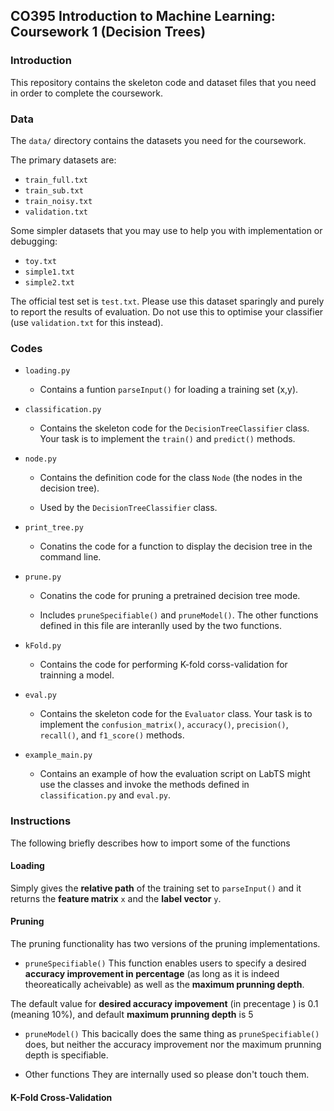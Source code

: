 ## CO395 Introduction to Machine Learning: Coursework 1 (Decision Trees)

### Introduction

This repository contains the skeleton code and dataset files that you need 
in order to complete the coursework.

### Data

The ``data/`` directory contains the datasets you need for the coursework.

The primary datasets are:
- ``train_full.txt``
- ``train_sub.txt``
- ``train_noisy.txt``
- ``validation.txt``

Some simpler datasets that you may use to help you with implementation or 
debugging:
- ``toy.txt``
- ``simple1.txt``
- ``simple2.txt``

The official test set is ``test.txt``. Please use this dataset sparingly and 
purely to report the results of evaluation. Do not use this to optimise your 
classifier (use ``validation.txt`` for this instead). 


### Codes

- ``loading.py``
	
	* Contains a funtion ``parseInput()`` for loading a training set (x,y).


- ``classification.py``

	* Contains the skeleton code for the ``DecisionTreeClassifier`` class. Your task 
is to implement the ``train()`` and ``predict()`` methods.


- ``node.py``

	* Contains the definition code for the class ``Node`` (the nodes in the decision
	 tree).
	 
	* Used by the ``DecisionTreeClassifier`` class.


- ``print_tree.py``
	* Conatins the code for a function to display the decision tree in the command line.


- ``prune.py``
	* Conatins the code for pruning a pretrained decision tree mode.
	
	* Includes ``pruneSpecifiable()`` and ``pruneModel()``. The other functions defined
	in this file are interanlly used by the two functions.


- ``kFold.py``
	* Contains the code for performing K-fold corss-validation for trainning a model.


- ``eval.py``

	* Contains the skeleton code for the ``Evaluator`` class. Your task is to 
implement the ``confusion_matrix()``, ``accuracy()``, ``precision()``, 
``recall()``, and ``f1_score()`` methods.


- ``example_main.py``

	* Contains an example of how the evaluation script on LabTS might use the classes
and invoke the methods defined in ``classification.py`` and ``eval.py``.



### Instructions

The following briefly describes how to import some of the functions

#### Loading
Simply gives the **relative path** of the training set to ``parseInput()`` and it returns
the **feature matrix** ``x`` and the **label vector** ``y``.


#### Pruning
The pruning functionality has two versions of the pruning implementations.

- ``pruneSpecifiable()`` 
This function enables users to specify a desired **accuracy improvement in percentage** 
(as long as it is indeed theoreatically acheivable) as well as the **maximum prunning depth**.

The default value for **desired accuracy impovement** (in precentage ) is 0.1 (meaning 10%), 
and default **maximum prunning depth** is 5

-  ``pruneModel()``
This bacically does the same thing as ``pruneSpecifiable()`` does, but neither the accuracy 
improvement nor the maximum prunning depth is specifiable.

- Other functions
They are internally used so please don't touch them.


#### K-Fold Cross-Validation


